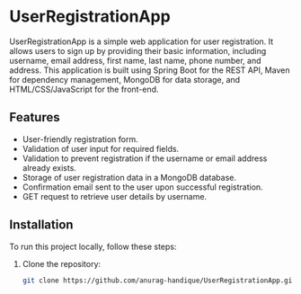 # UserRegistrationApp

UserRegistrationApp is a simple web application for user registration. It allows users to sign up by providing their basic information, including username, email address, first name, last name, phone number, and address. This application is built using Spring Boot for the REST API, Maven for dependency management, MongoDB for data storage, and HTML/CSS/JavaScript for the front-end.

## Features

- User-friendly registration form.
- Validation of user input for required fields.
- Validation to prevent registration if the username or email address already exists.
- Storage of user registration data in a MongoDB database.
- Confirmation email sent to the user upon successful registration.
- GET request to retrieve user details by username.

## Installation

To run this project locally, follow these steps:

1. Clone the repository:

   ```bash
   git clone https://github.com/anurag-handique/UserRegistrationApp.git
